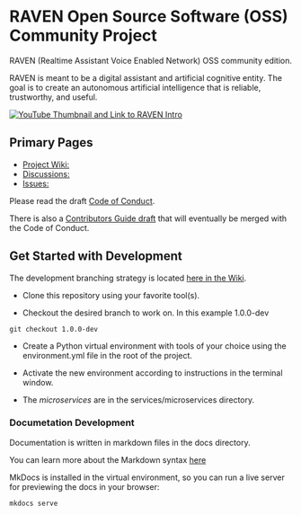 # RAVEN Open Source Software (OSS) Community Project

RAVEN (Realtime Assistant Voice Enabled Network) OSS community edition.

RAVEN is meant to be a digital assistant and artificial cognitive entity. The goal is to create an autonomous artificial intelligence that is reliable, trustworthy, and useful. 

[![YouTube Thumbnail and Link to RAVEN Intro](http://img.youtube.com/vi/EwJ1534Gy6g/0.jpg)](http://www.youtube.com/watch?v=EwJ1534Gy6g "What is RAVEN? Overview, Introduction, and Community Update - Friday, February 3, 2023")

## Primary Pages

- [Project Wiki:](https://github.com/daveshap/raven/wiki)
- [Discussions:]( https://github.com/daveshap/raven/discussions) 
- [Issues:](https://github.com/daveshap/raven/issues)


Please read the draft [Code of Conduct](https://github.com/daveshap/raven/wiki/Code-of-Conduct-(draft)).

There is also a [Contributors Guide draft](https://github.com/daveshap/raven/blob/1.0.0-dev/docs/Contributing.md) that will eventually be merged with the Code of Conduct.


## Get Started with Development

The development branching strategy is located [here in the Wiki](https://github.com/daveshap/raven/wiki/Development---Branching-Strategy-and-Process-(draft)).


- Clone this repository using your favorite tool(s).

- Checkout the desired branch to work on. In this example 1.0.0-dev

```
git checkout 1.0.0-dev

```

- Create a Python virtual environment with tools of your choice using the environment.yml file in the root of the project.

- Activate the new environment according to instructions in the terminal window.

- The *microservices* are in the services/microservices directory.

### Documetation Development

Documentation is written in markdown files in the docs directory. 

You can learn more about the Markdown syntax [here](https://docs.github.com/en/get-started/writing-on-github/getting-started-with-writing-and-formatting-on-github/about-writing-and-formatting-on-github)

MkDocs is installed in the virtual environment, so you can run a live server for previewing the docs in your browser:

```
mkdocs serve

```
